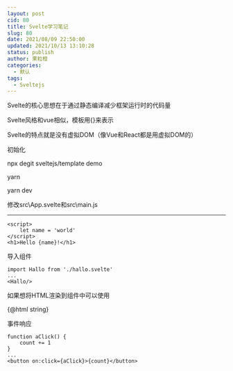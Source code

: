 ```yaml
---
layout: post
cid: 80
title: Svelte学习笔记
slug: 80
date: 2021/08/09 22:50:00
updated: 2021/10/13 13:10:28
status: publish
author: 果粒橙
categories: 
  - 默认
tags: 
  - Sveltejs
---
```



Svelte的核心思想在于通过静态编译减少框架运行时的代码量

Svelte风格和vue相似，模板用{}来表示

Svelte的特点就是没有虚拟DOM（像Vue和React都是用虚拟DOM的）


初始化

npx degit sveltejs/template demo

yarn

yarn dev



修改src\App.svelte和src\main.js


---


    <script>
        let name = 'world'
    </script>
    <h1>Hello {name}!</h1>


导入组件

    import Hallo from './hallo.svelte'
    ...
    <Hallo/>


如果想将HTML渲染到组件中可以使用
    <script>
        let string = `<div>hallo word</div>`
    </script>
    <p>{@html string}</p>


事件响应

    function aClick() {
        count += 1
    }
    ...
    <button on:click={aClick}>{count}</button>